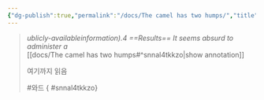 ```yaml
---
{"dg-publish":true,"permalink":"/docs/The camel has two humps/","title":"The camel has two humps"}
---
```



>  
>*ublicly-availableinformation).4 ==Results== It seems absurd to administer a*  
>[[docs/The camel has two humps#^snnal4tkkzo\|show annotation]]  
>  
>여기까지 읽음  
>  
>#와드  { #snnal4tkkzo}

